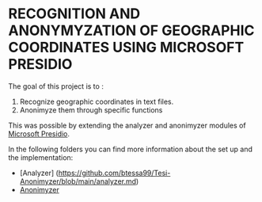 # RECOGNITION AND ANONYMYZATION OF GEOGRAPHIC COORDINATES USING MICROSOFT PRESIDIO


The goal of this project is to :

1. Recognize geographic coordinates in text files.
2. Anonimyze them through specific functions

This was possible by extending the analyzer and anonimyzer modules of [Microsoft Presidio](https://microsoft.github.io/presidio).

In the following folders you can find more information about the set up and the implementation:

- [Analyzer] (https://github.com/btessa99/Tesi-Anonimyzer/blob/main/analyzer.md)
- [Anonimyzer](https://github.com/btessa99/Tesi-Anonimyzer/blob/main/anonimyzer.md)



